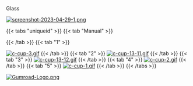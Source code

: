 Glass

[![screenshot-2023-04-29-1.png](https://i.postimg.cc/wqZ8Ykzg/screenshot-2023-04-29-1.png)](/docs/rigs/)

{{< tabs "uniqueid" >}}
{{< tab "Manual" >}}

{{< /tab >}}
{{< tab "1" >}}

[![c-cup-3.gif](https://i.postimg.cc/dJH1cPwm/c-cup-3.gif)]()
{{< /tab >}}
{{< tab "2" >}}
[![c-cup-13-11.gif](https://i.postimg.cc/4XNd0Nkx/c-cup-13-11.gif)]()
{{< /tab >}}
{{< tab "3" >}}
[![c-cup-13-12.gif](https://i.postimg.cc/7w4bgnK7/c-cup-13-12.gif)]()
{{< /tab >}}
{{< tab "4" >}}
[![c-cup-2.gif](https://i.postimg.cc/fwVbw2b4/c-cup-2.gif)]()
{{< /tab >}}
{{< tab "5" >}}
[![c-cup-1.gif](https://i.postimg.cc/Hdtn38NN/c-cup-1.gif)]()
{{< /tab >}}
{{< /tabs >}}



[![Gumroad-Logo.png](https://i.postimg.cc/FKZh0BKH/Gumroad-Logo.png)](https://particl3s.gumroad.com/l/cup_rig)
